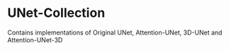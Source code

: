 # UNet-Collection
Contains implementations of Original UNet, Attention-UNet, 3D-UNet and Attention-UNet-3D
